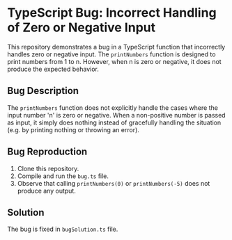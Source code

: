 # TypeScript Bug: Incorrect Handling of Zero or Negative Input

This repository demonstrates a bug in a TypeScript function that incorrectly handles zero or negative input. The `printNumbers` function is designed to print numbers from 1 to n. However, when n is zero or negative, it does not produce the expected behavior.

## Bug Description

The `printNumbers` function does not explicitly handle the cases where the input number 'n' is zero or negative.  When a non-positive number is passed as input, it simply does nothing instead of gracefully handling the situation (e.g. by printing nothing or throwing an error).

## Bug Reproduction

1. Clone this repository.
2. Compile and run the `bug.ts` file.
3. Observe that calling `printNumbers(0)` or `printNumbers(-5)` does not produce any output.

## Solution

The bug is fixed in `bugSolution.ts` file.